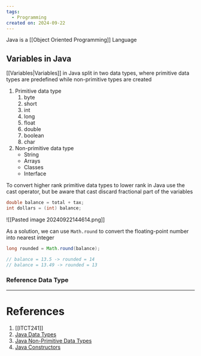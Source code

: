 ```yaml
---
tags:
  - Programming
created on: 2024-09-22
---
```


Java is a [[Object Oriented Programming]] Language

## Variables in Java
[[Variables|Variables]] in Java split in two data types, where primitive data types are predefined while non-primitive types are created

1. Primitive data type
	1. byte
	2. short
	3. int
	4. long
	5. float
	6. double
	7. boolean
	8. char
2. Non-primitive data type
	- String
	- Arrays
	- Classes
	- Interface

To convert higher rank primitive data types to lower rank in Java use the cast operator, but be aware that cast discard fractional part of the variables
```Java
double balance = total + tax;
int dollars = (int) balance;
```

![[Pasted image 20240922144614.png]]

As a solution, we can use `Math.round` to convert the floating-point number into nearest integer
```Java
long rounded = Math.round(balance);

// balance = 13.5 -> rounded = 14
// balance = 13.49 -> rounded = 13
```

### Reference Data Type


---
# References
1. [[ITCT241]]
2. [Java Data Types](https://www.w3schools.com/java/java_data_types.asp)
3. [Java Non-Primitive Data Types](https://www.w3schools.com/java/java_data_types_non-prim.asp)
4. [Java Constructors](https://www.w3schools.com/java/java_constructors.asp)